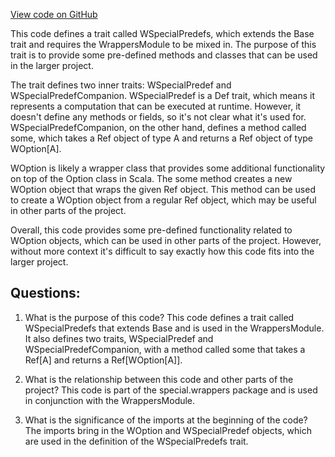 [View code on GitHub](sigmastate-interpreterhttps://github.com/ScorexFoundation/sigmastate-interpreter/graph-ir/src/main/scala/wrappers/special/WSpecialPredefs.scala)

This code defines a trait called WSpecialPredefs, which extends the Base trait and requires the WrappersModule to be mixed in. The purpose of this trait is to provide some pre-defined methods and classes that can be used in the larger project. 

The trait defines two inner traits: WSpecialPredef and WSpecialPredefCompanion. WSpecialPredef is a Def trait, which means it represents a computation that can be executed at runtime. However, it doesn't define any methods or fields, so it's not clear what it's used for. WSpecialPredefCompanion, on the other hand, defines a method called some, which takes a Ref object of type A and returns a Ref object of type WOption[A]. 

WOption is likely a wrapper class that provides some additional functionality on top of the Option class in Scala. The some method creates a new WOption object that wraps the given Ref object. This method can be used to create a WOption object from a regular Ref object, which may be useful in other parts of the project. 

Overall, this code provides some pre-defined functionality related to WOption objects, which can be used in other parts of the project. However, without more context it's difficult to say exactly how this code fits into the larger project.
## Questions: 
 1. What is the purpose of this code?
   This code defines a trait called WSpecialPredefs that extends Base and is used in the WrappersModule. It also defines two traits, WSpecialPredef and WSpecialPredefCompanion, with a method called some that takes a Ref[A] and returns a Ref[WOption[A]].

2. What is the relationship between this code and other parts of the project?
   This code is part of the special.wrappers package and is used in conjunction with the WrappersModule.

3. What is the significance of the imports at the beginning of the code?
   The imports bring in the WOption and WSpecialPredef objects, which are used in the definition of the WSpecialPredefs trait.